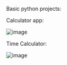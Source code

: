 Basic python projects:

Calculator app:

![image](https://github.com/bbhoom/Basic-Python-Projects/assets/109898065/ee1fe124-f239-43a7-b53c-33ea069bb1f3)

Time Calculator:

![image](https://github.com/bbhoom/Basic-Python-Projects/assets/109898065/f51cd95f-44ac-4873-9bbe-82d468a29185)


